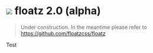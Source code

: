 ![](https://github.com/floatzcss/floatz/blob/master/wiki/logo.png) floatz 2.0 (alpha)
======
> Under construction. In the meantime please refer to https://github.com/floatzcss/floatz

Test
